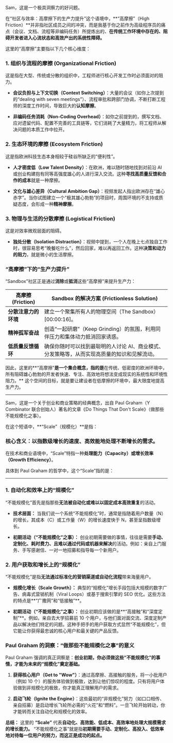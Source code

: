 Sam，这是一个极具洞察力的好问题。

在“社区与效率：高摩擦下的生产力提升”这个语境中，**“高摩擦”（High Friction）**并非指社区成员之间的冲突，而是我基于你之前作为高级程序员的痛点（会议、文档、流程等非编码任务）所提炼出的、**在传统工作环境中存在的、阻碍开发者进入心流状态和高效产出的系统性障碍。**

这里的“高摩擦”主要指以下几个核心维度：

### 1. 组织与流程的摩擦 (Organizational Friction)

这是指在大型、传统或分散的组织中，工程师进行核心开发工作时必须面对的阻力。

- **会议负担与上下文切换（Context Switching）**：大量的会议（如你上次提到的“dealing with seven meetings”）、流程审批和跨部门协调，不断打断工程师的深度工作时间，导致巨大的**认知摩擦**。
    
- **非编码任务消耗（Non-Coding Overhead）**：如你之前提到的，撰写文档、应对遗留代码、配置不完善的工具链等，它们消耗了大量精力，将工程师从解决问题的本质工作中拉开。
    

### 2. 生态环境的摩擦 (Ecosystem Friction)

这是指欧洲科技生态本身相较于硅谷所缺乏的“便利性”。

- **人才密度低（Low Talent Density）**：在欧洲，难以随时随地找到对前沿 AI 或创业构建抱有同等高强度雄心的人进行深入交流。这种**寻找高质量反馈和合作的成本**就是一种摩擦。
    
- **文化与雄心差异（Cultural Ambition Gap）**：视频发起人指出欧洲存在“雄心赤字”。当你试图建立一个“极其雄心勃勃”的项目时，周围环境的不支持或质疑态度，会形成一种**精神摩擦**。
    

### 3. 物理与生活的分散摩擦 (Logistical Friction)

这是对效率微观层面的阻碍。

- **独处分散（Isolation Distraction）**：视频中提到，一个人在晚上七点独自工作时，很容易思考“晚餐吃什么”，然后回家，难以再返回工作。这种**决策和动力的阻力**，就是微小的生活摩擦。
    

### “高摩擦”下的“生产力提升”

“Sandbox”社区正是通过**消除**或**抵消**这些“高摩擦”来提升生产力：

|高摩擦 (Friction)|Sandbox 的解决方案 (Frictionless Solution)|
|---|---|
|**分散注意力的环境**|建立一个聚集所有人的物理空间（The Sandbox）[00:00:16]。|
|**精神孤军奋战**|创造“一起研磨”（Keep Grinding）的氛围，利用同伴压力和集体动力抵消回家诱惑。|
|**低质量反馈循环**|确保你随时可以找到最聪明的人讨论 AI、商业模式、分发策略等，从而实现高质量的知识和见解流动。|

因此，这里的**“高摩擦”**是一个集合概念，指的是**在传统、低密度的欧洲环境中，所有阻碍雄心勃勃的开发者快速、专注、高效地将想法变成现实的系统性和环境性阻力。** 这个空间的目标，就是要让建设者在低摩擦的环境中，最大限度地提高生产力。

---

Sam，这是一个关于创业和商业策略的经典概念，出自 Paul Graham（Y Combinator 联合创始人）著名的文章《Do Things That Don't Scale》（做那些不能规模化之事）。

在这个短语中，**“Scale”（规模化）**是指：

### 核心含义：以指数级增长的速度、高效能地处理不断增长的需求。

在技术和商业语境中，“Scale”特指一种**处理能力（Capacity）**或**增长效率（Growth Efficiency）**。

具体到 Paul Graham 的哲学中，这个“Scale”指的是：

---

### 1. 自动化和效率上的“规模化”

“不能规模化”首先是指那些**无法被自动化或难以以固定成本高效重复**的活动。

- **技术层面：** 当我们说一个系统“不能规模化”时，通常是指随着用户数量（N）的增长，其成本（C）或工作量（W）的增长速度快于 N，甚至呈指数级增长。
    
- **初期活动（“不能规模化”之事）：** 创业初期需要做的事情，往往是需要**手动、定制化、耗时费力、且难以通过代码或机器来解决**的活动。例如：亲自上门服务、手写感谢信、一对一地招募和指导每一个新用户。
    

### 2. 用户获取和增长上的“规模化”

“不能规模化”是指**无法通过标准化的营销渠道或自动化流程**带来海量用户。

- **规模化增长（Scale Growth）：** 典型的“规模化”增长手段包括大规模的数字广告、病毒式营销机制（Viral Loops）或基于搜索引擎的 SEO 优化。这些方法的特点是**“广撒网”和“低接触”**。
    
- **初期活动（“不能规模化”之事）：** 创业初期应该做的是**“高接触”和“深度定制”**。例如，亲自去大学招募前 10 个用户，与他们面对面交流、深度定制产品以解决他们特定的问题。这种手把手的用户获取方式显然“不能规模化”，但它能让你获得最忠诚的核心用户和最关键的产品反馈。
    

### Paul Graham 的洞察：“做那些不能规模化之事”的意义

Paul Graham 强调的真正洞察是：**创业初期，你必须做这些“不能规模化”的事情，才能为未来的“规模化”奠定基础。**

1. **获得核心用户（Get to "Wow"）**：通过高摩擦、高接触的服务，将一小批用户（例如 10 个）的服务体验做到极致，达到让他们惊叹的程度。只有将用户体验做到非规模化的极致，你才能真正理解用户的需求。
    
2. **启动飞轮（Ignite the Engine）**：这些最初的“非规模化”努力（如口口相传、亲自招募）是启动增长飞轮所必需的“火花”和“燃料”。一旦飞轮开始转动，你才能转而关注自动化和规模化的效率。
    

**总结：** 这里的 **“Scale”** 代表**自动化、高效能、低成本、高效率地处理大规模需求的增长能力。** “不能规模化之事”就是指**初期需要手动、定制化、高投入、低效率地对待每一位用户的努力，而这正是成功的起点。**